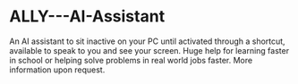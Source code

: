 # ALLY---AI-Assistant
An AI assistant to sit inactive on your PC until activated through a shortcut, available to speak to you and see your screen. Huge help for learning faster in school or helping solve problems in real world jobs faster. More information upon request.
